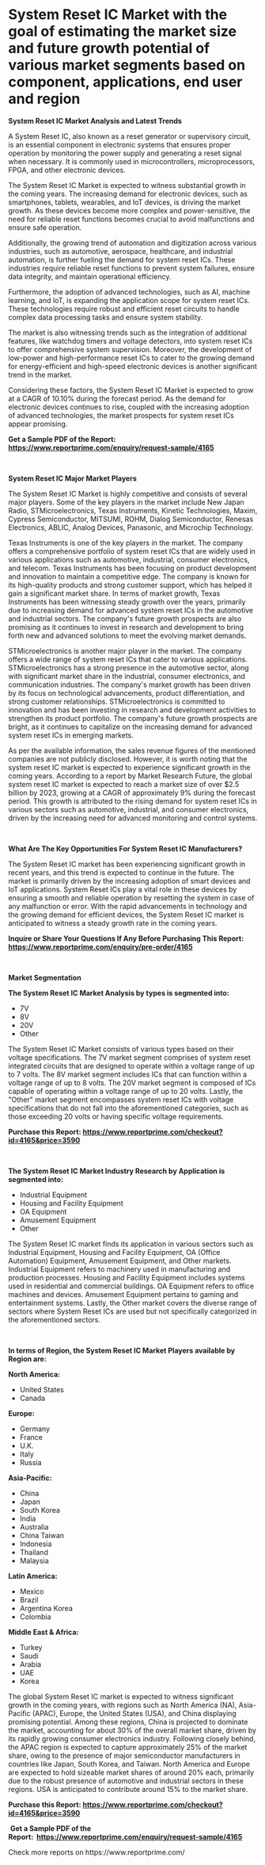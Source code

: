 <p><h1>System Reset IC Market with the goal of estimating the market size and future growth potential of various market segments based on component, applications, end user and region</h1></p><p><strong>System Reset IC Market Analysis and Latest Trends</strong></p>
<p><p>A System Reset IC, also known as a reset generator or supervisory circuit, is an essential component in electronic systems that ensures proper operation by monitoring the power supply and generating a reset signal when necessary. It is commonly used in microcontrollers, microprocessors, FPGA, and other electronic devices.</p><p>The System Reset IC Market is expected to witness substantial growth in the coming years. The increasing demand for electronic devices, such as smartphones, tablets, wearables, and IoT devices, is driving the market growth. As these devices become more complex and power-sensitive, the need for reliable reset functions becomes crucial to avoid malfunctions and ensure safe operation.</p><p>Additionally, the growing trend of automation and digitization across various industries, such as automotive, aerospace, healthcare, and industrial automation, is further fueling the demand for system reset ICs. These industries require reliable reset functions to prevent system failures, ensure data integrity, and maintain operational efficiency.</p><p>Furthermore, the adoption of advanced technologies, such as AI, machine learning, and IoT, is expanding the application scope for system reset ICs. These technologies require robust and efficient reset circuits to handle complex data processing tasks and ensure system stability.</p><p>The market is also witnessing trends such as the integration of additional features, like watchdog timers and voltage detectors, into system reset ICs to offer comprehensive system supervision. Moreover, the development of low-power and high-performance reset ICs to cater to the growing demand for energy-efficient and high-speed electronic devices is another significant trend in the market.</p><p>Considering these factors, the System Reset IC Market is expected to grow at a CAGR of 10.10% during the forecast period. As the demand for electronic devices continues to rise, coupled with the increasing adoption of advanced technologies, the market prospects for system reset ICs appear promising.</p></p>
<p><strong>Get a Sample PDF of the Report:&nbsp; <a href="https://www.reportprime.com/enquiry/request-sample/4165">https://www.reportprime.com/enquiry/request-sample/4165</a></strong></p>
<p>&nbsp;</p>
<p><strong>System Reset IC Major Market Players</strong></p>
<p><p>The System Reset IC Market is highly competitive and consists of several major players. Some of the key players in the market include New Japan Radio, STMicroelectronics, Texas Instruments, Kinetic Technologies, Maxim, Cypress Semiconductor, MITSUMI, ROHM, Dialog Semiconductor, Renesas Electronics, ABLIC, Analog Devices, Panasonic, and Microchip Technology.</p><p>Texas Instruments is one of the key players in the market. The company offers a comprehensive portfolio of system reset ICs that are widely used in various applications such as automotive, industrial, consumer electronics, and telecom. Texas Instruments has been focusing on product development and innovation to maintain a competitive edge. The company is known for its high-quality products and strong customer support, which has helped it gain a significant market share. In terms of market growth, Texas Instruments has been witnessing steady growth over the years, primarily due to increasing demand for advanced system reset ICs in the automotive and industrial sectors. The company's future growth prospects are also promising as it continues to invest in research and development to bring forth new and advanced solutions to meet the evolving market demands.</p><p>STMicroelectronics is another major player in the market. The company offers a wide range of system reset ICs that cater to various applications. STMicroelectronics has a strong presence in the automotive sector, along with significant market share in the industrial, consumer electronics, and communication industries. The company's market growth has been driven by its focus on technological advancements, product differentiation, and strong customer relationships. STMicroelectronics is committed to innovation and has been investing in research and development activities to strengthen its product portfolio. The company's future growth prospects are bright, as it continues to capitalize on the increasing demand for advanced system reset ICs in emerging markets.</p><p>As per the available information, the sales revenue figures of the mentioned companies are not publicly disclosed. However, it is worth noting that the system reset IC market is expected to experience significant growth in the coming years. According to a report by Market Research Future, the global system reset IC market is expected to reach a market size of over $2.5 billion by 2023, growing at a CAGR of approximately 9% during the forecast period. This growth is attributed to the rising demand for system reset ICs in various sectors such as automotive, industrial, and consumer electronics, driven by the increasing need for advanced monitoring and control systems.</p></p>
<p>&nbsp;</p>
<p><strong>What Are The Key Opportunities For System Reset IC Manufacturers?</strong></p>
<p><p>The System Reset IC market has been experiencing significant growth in recent years, and this trend is expected to continue in the future. The market is primarily driven by the increasing adoption of smart devices and IoT applications. System Reset ICs play a vital role in these devices by ensuring a smooth and reliable operation by resetting the system in case of any malfunction or error. With the rapid advancements in technology and the growing demand for efficient devices, the System Reset IC market is anticipated to witness a steady growth rate in the coming years.</p></p>
<p><strong>Inquire or Share Your Questions If Any Before Purchasing This Report: <a href="https://www.reportprime.com/enquiry/pre-order/4165">https://www.reportprime.com/enquiry/pre-order/4165</a></strong></p>
<p>&nbsp;</p>
<p><strong>Market Segmentation</strong></p>
<p><strong>The System Reset IC Market Analysis by types is segmented into:</strong></p>
<p><ul><li>7V</li><li>8V</li><li>20V</li><li>Other</li></ul></p>
<p><p>The System Reset IC Market consists of various types based on their voltage specifications. The 7V market segment comprises of system reset integrated circuits that are designed to operate within a voltage range of up to 7 volts. The 8V market segment includes ICs that can function within a voltage range of up to 8 volts. The 20V market segment is composed of ICs capable of operating within a voltage range of up to 20 volts. Lastly, the "Other" market segment encompasses system reset ICs with voltage specifications that do not fall into the aforementioned categories, such as those exceeding 20 volts or having specific voltage requirements.</p></p>
<p><strong>Purchase this Report:&nbsp;<a href="https://www.reportprime.com/checkout?id=4165&price=3590">https://www.reportprime.com/checkout?id=4165&price=3590</a></strong></p>
<p>&nbsp;</p>
<p><strong>The System Reset IC Market Industry Research by Application is segmented into:</strong></p>
<p><ul><li>Industrial Equipment</li><li>Housing and Facility Equipment</li><li>OA Equipment</li><li>Amusement Equipment</li><li>Other</li></ul></p>
<p><p>The System Reset IC market finds its application in various sectors such as Industrial Equipment, Housing and Facility Equipment, OA (Office Automation) Equipment, Amusement Equipment, and Other markets. Industrial Equipment refers to machinery used in manufacturing and production processes. Housing and Facility Equipment includes systems used in residential and commercial buildings. OA Equipment refers to office machines and devices. Amusement Equipment pertains to gaming and entertainment systems. Lastly, the Other market covers the diverse range of sectors where System Reset ICs are used but not specifically categorized in the aforementioned sectors.</p></p>
<p>&nbsp;</p>
<p><strong>In terms of Region, the System Reset IC Market Players available by Region are:</strong></p>
<p>
    <p> <strong> North America: </strong>
        <ul>
            <li>United States</li>
            <li>Canada</li>
        </ul>
        </p> 
    <p> <strong> Europe: </strong>
        <ul>
            <li>Germany</li>
            <li>France</li>
            <li>U.K.</li>
            <li>Italy</li>
            <li>Russia</li>
        </ul>
        </p> 
    <p> <strong> Asia-Pacific: </strong>
        <ul>
            <li>China</li>
            <li>Japan</li>
            <li>South Korea</li>
            <li>India</li>
            <li>Australia</li>
            <li>China Taiwan</li>
            <li>Indonesia</li>
            <li>Thailand</li>
            <li>Malaysia</li>
        </ul>
        </p> 
    <p> <strong> Latin America: </strong>
        <ul>
            <li>Mexico</li>
            <li>Brazil</li>
            <li>Argentina Korea</li>
            <li>Colombia</li>
        </ul>
        </p> 
    <p> <strong> Middle East & Africa: </strong>
        <ul>
            <li>Turkey</li>
            <li>Saudi</li>
            <li>Arabia</li>
            <li>UAE</li>
            <li>Korea</li>
        </ul>
    </p>
    </p>
<p><p>The global System Reset IC market is expected to witness significant growth in the coming years, with regions such as North America (NA), Asia-Pacific (APAC), Europe, the United States (USA), and China displaying promising potential. Among these regions, China is projected to dominate the market, accounting for about 30% of the overall market share, driven by its rapidly growing consumer electronics industry. Following closely behind, the APAC region is expected to capture approximately 25% of the market share, owing to the presence of major semiconductor manufacturers in countries like Japan, South Korea, and Taiwan. North America and Europe are expected to hold sizeable market shares of around 20% each, primarily due to the robust presence of automotive and industrial sectors in these regions. USA is anticipated to contribute around 15% to the market share.</p></p>
<p><strong>Purchase this Report: <a href="https://www.reportprime.com/checkout?id=4165&price=3590">https://www.reportprime.com/checkout?id=4165&price=3590</a></strong></p>
<p>&nbsp;<strong>Get a Sample PDF of the Report:&nbsp;&nbsp;<a href="https://www.reportprime.com/enquiry/request-sample/4165">https://www.reportprime.com/enquiry/request-sample/4165</a></strong></p>
<p><strong></strong></p>
<p>Check more reports on https://www.reportprime.com/</p>